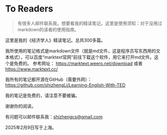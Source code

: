 # To Readers



>有很多人邮件联系我，想要看我的精读笔记。这里是使用须知：对于没用过markdown的读者的使用指南。


这里是我的《经济学人》精读笔记。总共300多篇。

我所使用的笔记格式是markdown文件（就是md文件，这是程序员写东西用的文本格式），可以百度“marktext官网”前往下载这个软件，用它来打开md文件。这个是免费的。
参考网址：
https://marktext.weero.net/download 或者 
https://www.marktext.cc/

我所有的笔记都开源在GitHub（需要外网）：https://github.com/shizhengLi/Learning-English-With-TED

我的笔记是免费的，请注意不要被骗。

谢谢你的阅读。

有问题可以邮件联系我：shizhengcs@gmail.com

2025年2月9日写于上海。



